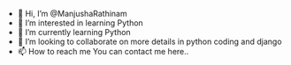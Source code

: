 - 👋 Hi, I’m @ManjushaRathinam
- 👀 I’m interested in learning Python
- 🌱 I’m currently learning Python
- 💞️ I’m looking to collaborate on more details in python coding and django 
- 📫 How to reach me You can contact me here..

<!---
ManjushaRathinam/ManjushaRathinam is a ✨ special ✨ repository because its `README.md` (this file) appears on your GitHub profile.
You can click the Preview link to take a look at your changes.
--->
